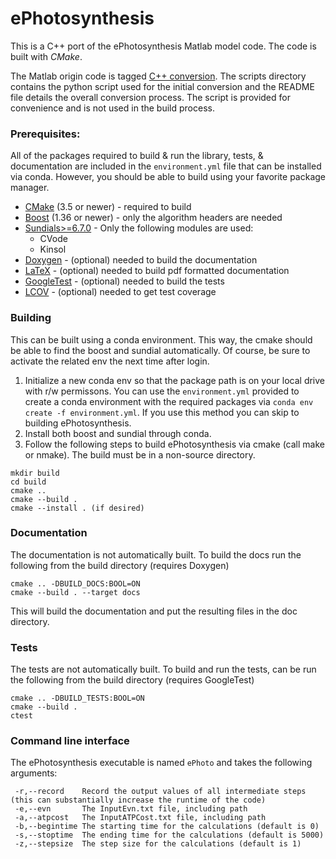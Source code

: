 # ePhotosynthesis

This is a C++ port of the ePhotosynthesis Matlab model code. The code is built with
*CMake*.

The Matlab origin code is tagged [C++ conversion](https://github.com/cropsinsilico/ePhotosynthesis/releases/tag/1.0.0). The scripts
directory contains the python script used for the initial conversion and the README file details the overall conversion process.
The script is provided for convenience and is not used in the build process.

### Prerequisites:
All of the packages required to build & run the library, tests, & documentation are included in the `environment.yml` file that can be installed via conda. However, you should be able to build using your favorite package manager.
- [CMake](https://cmake.org/) (3.5 or newer) - required to build
- [Boost](https://www.boost.org/) (1.36 or newer) - only the algorithm headers are needed
- [Sundials>=6.7.0](https://computing.llnl.gov/projects/sundials) - Only the following modules are used:
  - CVode
  - Kinsol
- [Doxygen](https://www.doxygen.nl/index.html) - (optional) needed to build the documentation
- [LaTeX](https://www.latex-project.org/) - (optional) needed to build pdf formatted documentation
- [GoogleTest](https://google.github.io/googletest/) - (optional) needed to build the tests
- [LCOV](https://wiki.documentfoundation.org/Development/Lcov) - (optional) needed to get test coverage

### Building
This can be built using a conda environment. This way, the cmake should be able to find the boost and sundial automatically. Of course, be sure to activate the related env the next time after login.

1. Initialize a new conda env so that the package path is on your local drive with r/w permissons. You can use the `environment.yml` provided to create a conda environment with the required packages via `conda env create -f environment.yml`. If you use this method you can skip to building ePhotosynthesis.
1. Install both boost and sundial through conda.
1. Follow the following steps to build ePhotosynthesis via cmake (call make or nmake). The build must be in a non-source directory.

```
mkdir build
cd build
cmake ..
cmake --build .
cmake --install . (if desired)
```

### Documentation
The documentation is not automatically built. To build the docs run the following from the build directory (requires Doxygen)
```
cmake .. -DBUILD_DOCS:BOOL=ON
cmake --build . --target docs
```

This will build the documentation and put the resulting files in the doc directory.

### Tests
The tests are not automatically built. To build and run the tests, can be run the following from the build directory (requires GoogleTest)
```
cmake .. -DBUILD_TESTS:BOOL=ON
cmake --build .
ctest
```

### Command line interface

The ePhotosynthesis executable is named `ePhoto` and takes the following arguments:
```
 -r,--record    Record the output values of all intermediate steps (this can substantially increase the runtime of the code)
 -e,--evn       The InputEvn.txt file, including path
 -a,--atpcost   The InputATPCost.txt file, including path
 -b,--begintime The starting time for the calculations (default is 0)
 -s,--stoptime  The ending time for the calculations (default is 5000)
 -z,--stepsize  The step size for the calculations (default is 1)
```
